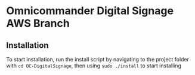# Omnicommander Digital Signage AWS Branch

## Installation
To start installation, run the install script by navigating to the project folder with
`cd OC-DigitalSignage`,
then using `sudo ./install` to start installing